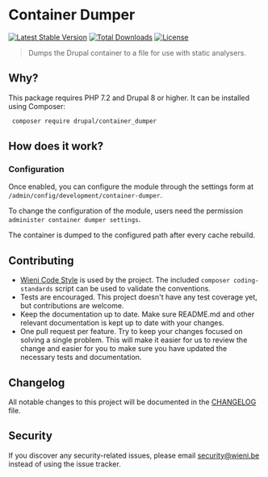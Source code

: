 Container Dumper
======================

[![Latest Stable Version](https://poser.pugx.org/wieni/container_dumper/v/stable)](https://packagist.org/packages/wieni/container_dumper)
[![Total Downloads](https://poser.pugx.org/wieni/container_dumper/downloads)](https://packagist.org/packages/wieni/container_dumper)
[![License](https://poser.pugx.org/wieni/container_dumper/license)](https://packagist.org/packages/wieni/container_dumper)

> Dumps the Drupal container to a file for use with static analysers.

## Why?
This package requires PHP 7.2 and Drupal 8 or higher. It can be installed using Composer:

```bash
 composer require drupal/container_dumper
```

## How does it work?
### Configuration
Once enabled, you can configure the module through the settings form at
`/admin/config/development/container-dumper`. 

To change the configuration of the module, users need the permission
`administer container dumper settings`.

The container is dumped to the configured path after every cache rebuild.

## Contributing
- [Wieni Code Style](https://github.com/wieni/wmcodestyle) is used by the project. The included `composer coding-standards` script can be used to validate the conventions.
- Tests are encouraged. This project doesn't have any test coverage yet, but contributions are welcome.
- Keep the documentation up to date. Make sure README.md and other relevant documentation is kept up to date with your changes.
- One pull request per feature. Try to keep your changes focused on solving a single problem. This will make it easier for us to review the change and easier for you to make sure you have updated the necessary tests and documentation.

## Changelog
All notable changes to this project will be documented in the
[CHANGELOG](CHANGELOG.md) file.

## Security
If you discover any security-related issues, please email
[security@wieni.be](mailto:security@wieni.be) instead of using the issue
tracker.
